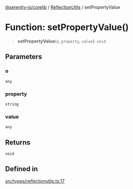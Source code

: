[@serenity-is/corelib](../../../README.md) / [ReflectionUtils](../README.md) / setPropertyValue

# Function: setPropertyValue()

> **setPropertyValue**(`o`, `property`, `value`): `void`

## Parameters

### o

`any`

### property

`string`

### value

`any`

## Returns

`void`

## Defined in

[src/types/reflectionutils.ts:17](https://github.com/serenity-is/serenity/blob/master/packages/corelib/src/types/reflectionutils.ts#L17)
